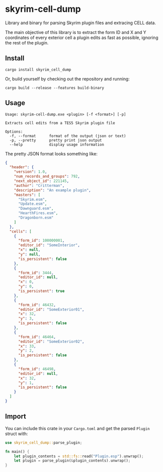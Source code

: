 # skyrim-cell-dump

Library and binary for parsing Skyrim plugin files and extracing CELL data.

The main objective of this library is to extract the form ID and X and Y coordinates of every exterior cell a plugin edits as fast as possible, ignoring the rest of the plugin.

## Install

```
cargo install skyrim_cell_dump
```

Or, build yourself by checking out the repository and running:

```
cargo build --release --features build-binary
```

## Usage

```
Usage: skyrim-cell-dump.exe <plugin> [-f <format>] [-p]

Extracts cell edits from a TES5 Skyrim plugin file

Options:
  -f, --format      format of the output (json or text)
  -p, --pretty      pretty print json output
  --help            display usage information
```

The pretty JSON format looks something like:

```json
{
  "header": {
    "version": 1.0,
    "num_records_and_groups": 792,
    "next_object_id": 221145,
    "author": "Critterman",
    "description": "An example plugin",
    "masters": [
      "Skyrim.esm",
      "Update.esm",
      "Dawnguard.esm",
      "HearthFires.esm",
      "Dragonborn.esm"
    ]
  },
  "cells": [
    {
      "form_id": 100000001,
      "editor_id": "SomeInterior",
      "x": null,
      "y": null,
      "is_persistent": false
    },
    {
      "form_id": 3444,
      "editor_id": null,
      "x": 0,
      "y": 0,
      "is_persistent": true
    },
    {
      "form_id": 46432,
      "editor_id": "SomeExterior01",
      "x": 32,
      "y": 3,
      "is_persistent": false
    },
    {
      "form_id": 46464,
      "editor_id": "SomeExterior02",
      "x": 33,
      "y": 2,
      "is_persistent": false
    },
    {
      "form_id": 46498,
      "editor_id": null,
      "x": 32,
      "y": 1,
      "is_persistent": false
    }
  ]
}
```

## Import

You can include this crate in your `Cargo.toml` and get the parsed `Plugin` struct with:

```rust
use skyrim_cell_dump::parse_plugin;

fn main() {
    let plugin_contents = std::fs::read("Plugin.esp").unwrap();
    let plugin = parse_plugin(&plugin_contents).unwrap();
}
```
